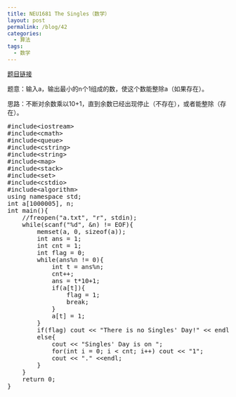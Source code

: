 ```yaml
---
title: NEU1681 The Singles（数学）
layout: post
permalink: /blog/42
categories:
  - 算法
tags:
  - 数学
---
```

<a href="http://acm.neu.edu.cn/hustoj/problem.php?id=1681" target="_blank">题目链接</a>

题意：输入a，输出最小的n个1组成的数，使这个数能整除a（如果存在）。

思路：不断对余数乘以10+1，直到余数已经出现停止（不存在），或者能整除（存在）。

<pre class="brush: cpp; title: ; notranslate" title="">#include&lt;iostream&gt;
#include&lt;cmath&gt;
#include&lt;queue&gt;
#include&lt;cstring&gt;
#include&lt;string&gt;
#include&lt;map&gt;
#include&lt;stack&gt;
#include&lt;set&gt;
#include&lt;cstdio&gt;
#include&lt;algorithm&gt;
using namespace std;
int a[1000005], n;
int main(){
    //freopen("a.txt", "r", stdin);
    while(scanf("%d", &n) != EOF){
        memset(a, 0, sizeof(a));
        int ans = 1;
        int cnt = 1;
        int flag = 0;
        while(ans%n != 0){
            int t = ans%n;
            cnt++;
            ans = t*10+1;
            if(a[t]){
                flag = 1;
                break;
            }
            a[t] = 1;
        }
        if(flag) cout &lt;&lt; "There is no Singles' Day!" &lt;&lt; endl;
        else{
            cout &lt;&lt; "Singles' Day is on ";
            for(int i = 0; i &lt; cnt; i++) cout &lt;&lt; "1";
            cout &lt;&lt; "." &lt;&lt;endl;
        }
    }
    return 0;
}
</pre>